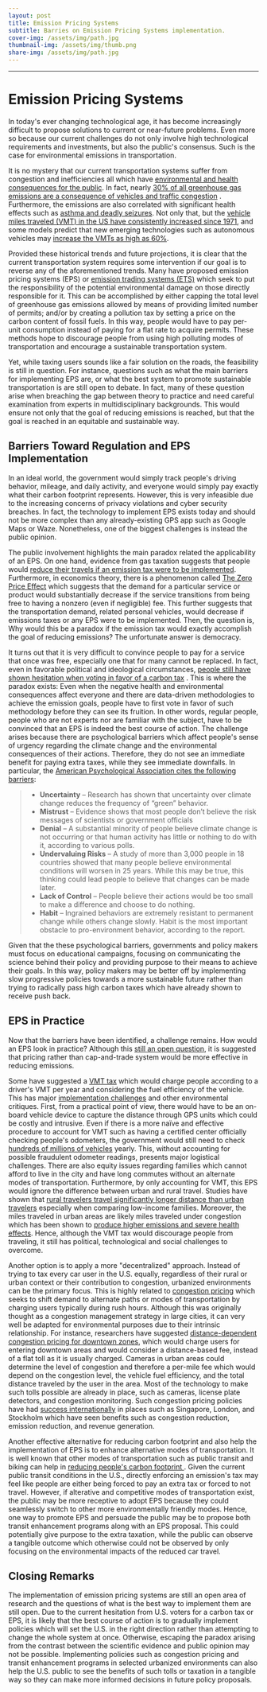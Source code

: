 ```yaml
---
layout: post
title: Emission Pricing Systems
subtitle: Barries on Emission Pricing Systems implementation.
cover-img: /assets/img/path.jpg
thumbnail-img: /assets/img/thumb.png
share-img: /assets/img/path.jpg
---
```


---
# Emission Pricing Systems
In today's ever changing technological age, it has become increasingly difficult to propose solutions to current or near-future problems. Even more so because our current challenges do not only involve high technological requirements and investments, but also the public's consensus. Such is the case for environmental emissions in transportation. 

It is no mystery that our current transportation systems suffer from congestion and inefficiencies all which have [environmental and health consequences for the public](https://www.epa.gov/mobile-source-pollution/research-health-effects-exposure-risk-mobile-source-pollution). In fact,  nearly [30% of all greenhouse gas emissions are a consequence of vehicles and traffic congestion](https://www.epa.gov/ghgemissions/sources-greenhouse-gas-emissions) . Furthermore, the emissions are also correlated with significant health effects such as [asthma and deadly seizures](https://e360.yale.edu/digest/vehicle-pollution-causes-4-million-new-child-asthma-cases-every-year). Not only that, but the [vehicle miles traveled (VMT) in the US have consistently increased since 1971](https://afdc.energy.gov/data/10315), and some models predict that new emerging technologies such as autonomous vehicles may [increase the VMTs as high as 60%](https://www.fehrandpeers.com/autonomous-vehicle-research/). 

Provided these historical trends and future projections, it is clear that the current transportation system requires some intervention if our goal is to reverse any of the aforementioned trends. Many have proposed emission pricing systems (EPS) or [emission trading systems (ETS)](https://www.worldbank.org/en/programs/pricing-carbon) which seek to put the responsibility of the potential environmental damage on those directly responsible for it. This can be accomplished by either capping the total level of greenhouse gas emissions allowed by means of providing limited number of permits; and/or by creating a pollution tax by setting a price on the carbon content of fossil fuels.  In this way, people would have to pay per-unit consumption instead of paying for a flat rate to acquire permits. These methods hope to discourage people from using high polluting modes of transportation and encourage a sustainable transportation system. 

Yet, while taxing users sounds like a fair solution on the roads, the feasibility is still in question. For instance, questions such as what the main barriers for implementing EPS are, or what the best system to promote sustainable transportation is are still open to debate. In fact, many of these question arise when breaching the gap between theory to practice and need careful examination from experts in multidisciplinary backgrounds. This would ensure not only that the goal of reducing emissions is reached, but that the goal is reached in an equitable and sustainable way. 


## Barriers Toward Regulation and EPS Implementation
In an ideal world, the government would simply track people's driving behavior, mileage, and daily activity, and everyone would simply pay exactly what their carbon footprint represents. However, this is very infeasible due to the increasing concerns of privacy violations and cyber security breaches. In fact, the technology to implement EPS exists today and should not be more complex than any already-existing GPS app such as Google Maps or Waze. Nonetheless, one of the biggest challenges is instead the public opinion. 

The public involvement highlights the main paradox related the applicability of an EPS.  On one hand, evidence from gas taxation suggests that people would [reduce their travels if an emission tax were to be implemented](https://www.nber.org/system/files/working_papers/w17891/w17891.pdf). Furthermore, in economics theory, there is a phenomenon called [The Zero Price Effect](https://www.behavioraleconomics.com/resources/mini-encyclopedia-of-be/zero-price-effect/) which suggests that the demand for a particular service or product would substantially decrease if the service transitions from being free to having a nonzero (even if negligible) fee. This further suggests that the transportation demand, related personal vehicles, would decrease if emissions taxes or any EPS were to be implemented. Then, the question is, Why would this be a paradox if the emission tax would exactly accomplish the goal of reducing emissions? The unfortunate answer is democracy.

It turns out that it is very difficult to convince people to pay for a service that once was free, especially one that for many cannot be replaced. In fact, even in favorable political and ideological circumstances, [people still have shown hesitation when voting in favor of a carbon tax](https://www.technologyreview.com/2018/11/07/139174/people-will-never-vote-for-a-carbon-tax-so-lets-stop-asking/) . This is where the paradox exists: Even when the negative health and environmental consequences affect everyone and there are data-driven methodologies to achieve the emission goals, people have to first vote in favor of such methodology before they can see its fruition. In other words, regular people, people who are not experts nor are familiar with the subject, have to be convinced that an EPS is indeed the best course of action. The challenge arises because there are psychological barriers  which affect people's sense of urgency regarding the climate change and the environmental consequences of their actions. Therefore, they do not see an immediate benefit for paying extra taxes, while they see immediate downfalls. In particular, the [American Psychological Association cites the following barriers](https://www.apa.org/news/press/releases/2009/08/climate-change):

> -   **Uncertainty** – Research has shown that uncertainty over climate change reduces the frequency of “green” behavior.
> -    **Mistrust** – Evidence shows that most people don’t believe the risk messages of scientists or government officials
> -   **Denial** – A substantial minority of people believe climate change is not occurring or that human activity has little or nothing to do with it, according to various polls.
> -  **Undervaluing Risks** – A study of more than 3,000 people in 18 countries showed that many people believe environmental conditions will worsen in 25 years. While this may be true, this thinking could lead people to believe that changes can be made later.
> -  **Lack of Control** – People believe their actions would be too small to make a difference and choose to do nothing.
> -   **Habit** – Ingrained behaviors are extremely resistant to permanent change while others change slowly. Habit is the most important obstacle to pro-environment behavior, according to the report.

Given that the these psychological barriers, governments and policy makers must focus on educational campaigns, focusing on communicating the science behind their policy and providing purpose to their means to achieve their goals. In this way, policy makers may be better off by implementing slow progressive policies towards a more sustainable future rather than trying to radically pass high carbon taxes which have already shown to receive push back. 

## EPS in Practice
Now that the barriers have been identified, a challenge remains. How would an EPS look in practice? Although this [still an open question](https://www.wri.org/insights/carbon-tax-vs-cap-and-trade-whats-better-policy-cut-emissions), it is suggested that pricing rather than cap-and-trade system would be more effective in reducing emissions.

Some have suggested a [VMT tax](https://www.washingtonpost.com/transportation/interactive/2021/electric-mileage-tax/) which would charge people according to a driver's VMT per year and considering the fuel efficiency of the vehicle.  This has major [implementation challenges](https://www.fleetworthy.com/compliance-blog/what-is-the-proposed-vehicle-miles-traveled-vmt-tax/) and other environmental critiques. First, from a practical point of view, there would have to be an on-board vehicle device to capture the distance through GPS units which could be costly and intrusive. Even if there is a more naïve and effective  procedure to account for VMT such as having a certified center officially checking people's odometers, the government would still need to check [hundreds of millions of vehicles](https://www.statista.com/statistics/183505/number-of-vehicles-in-the-united-states-since-1990/) yearly. This, without accounting for possible fraudulent odometer readings, presents major logistical challenges. There are also equity issues regarding families which cannot afford to live in the city and have long commutes without an alternate modes of transportation. Furthermore, by only accounting for VMT, this EPS would ignore the difference between urban and rural travel. Studies have shown that [rural travelers travel significantly longer distance than urban travelers](https://vtc.rutgers.edu/wp-content/uploads/2014/04/Articles.Urban-Rural_differences.pdf) especially when comparing low-income families. Moreover, the miles traveled in urban areas are likely miles traveled under congestion which has been shown to [produce higher emissions and severe health effects](https://www.ncbi.nlm.nih.gov/pmc/articles/PMC4243514/).  Hence, although the VMT tax would discourage people from traveling, it still has political, technological and social challenges to overcome. 

Another option is to apply a more "decentralized" approach. Instead of trying to tax every car user in the U.S. equally, regardless of their rural or urban context or their contribution to congestion, urbanized environments can be the primary focus. This is highly related to [congestion pricing](https://ops.fhwa.dot.gov/congestionpricing/cp_what_is.htm) which seeks to shift demand to alternate paths or modes of transportation by charging users typically during rush hours. Although this was originally thought as a congestion management strategy in large cities, it can very well be adapted for environmental purposes due to their intrinsic relationship. For instance, researchers have suggested [distance-dependent congestion pricing for downtown zones](https://www.researchgate.net/publication/275060400_Distance-dependent_congestion_pricing_for_downtown_zones), which would charge users for entering downtown areas and would consider a distance-based fee, instead of a flat toll as it is usually charged. Cameras in urban areas could determine the level of congestion and therefore a per-mile fee which would depend on the congestion level, the vehicle fuel efficiency, and the total distance traveled by the user in the area. Most of the technology to make such tolls possible are already in place, such as cameras, license plate detectors, and congestion monitoring. Such congestion pricing policies have had [success internationally](https://ops.fhwa.dot.gov/publications/fhwahop08047/02summ.htm) in places such as Singapore, London, and Stockholm which have seen benefits such as congestion reduction, emission reduction, and revenue generation. 

Another effective alternative for reducing carbon footprint and also help the implementation of EPS is to enhance alternative modes of transportation. It is well known that other modes of transportation such as public transit and biking can help in [reducing people's carbon footprint ](https://www.epa.gov/transportation-air-pollution-and-climate-change/what-you-can-do-reduce-pollution-vehicles-and). Given the current public transit conditions in the U.S., directly enforcing an emission's tax may feel like people are either being forced to pay an extra tax or forced to not travel. However, if alterative and competitive modes of transportation exist, the public may be more receptive to adopt EPS because they could seamlessly switch to other more environmentally friendly modes. Hence, one way to promote EPS and persuade the public may be to propose both transit enhancement programs along with an EPS proposal. This could potentially give purpose to the extra taxation, while the public can observe a tangible outcome which otherwise could not be observed by only focusing on the environmental impacts of the reduced car travel. 

## Closing Remarks
The implementation of emission pricing systems are still an open area of research and the questions of what is the best way to implement them are still open. Due to the current hesitation from U.S. voters for a carbon tax or EPS, it is likely that the best course of action is to gradually implement policies which will set the U.S. in the right direction rather than attempting to change the whole system at once. Otherwise, escaping the paradox arising from the contrast between the scientific evidence and public opinion may not be possible. Implementing policies such as congestion pricing and transit enhancement programs in selected urbanized environments can also help the U.S. public to see the benefits of such tolls or taxation in a tangible way so they can make more informed decisions in future policy proposals.
